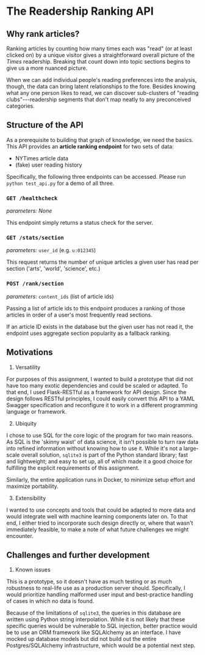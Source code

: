 # The Readership Ranking API
##

## Why rank articles?

Ranking articles by counting how many times each was "read" (or at least clicked on) by a unique visitor gives a straightforward overall picture of the _Times_ readership. Breaking that count down into topic sections begins to give us a more nuanced picture.

When we can add individual people's reading preferences into the analysis, though, the data can bring latent relationships to the fore. Besides knowing what any one person likes to read, we can discover sub-clusters of "reading clubs"---readership segments that don't map neatly to any preconceived categories. 

## Structure of the API
As a prerequisite to building that graph of knowledge, we need the basics. This API provides an **article ranking endpoint** for two sets of data:
- NYTimes article data
- (fake) user reading history 

Specifically, the following three endpoints can be accessed. Please run `python test_api.py` for a demo of all three.

### `GET /healthcheck`

_parameters:_ _None_

This endpoint simply returns a status check for the server.

### `GET /stats/section`

_parameters:_ `user_id` (e.g. `u:012345`)

This request returns the number of unique articles a given user has read per section ('arts', 'world', 'science', etc.)

### `POST /rank/section`

_parameters_: `content_ids` (list of article ids)

Passing a list of article ids to this endpoint produces a ranking of those articles in order of a user's most frequently read sections.

If an article ID exists in the database but the given user has not read it, the endpoint uses aggregate section popularity as a fallback ranking.

## Motivations

1. Versatility

For purposes of this assignment, I wanted to build a prototype that did not have too many exotic dependencies and could be scaled or adapted. To that end, I used Flask-RESTful as a framework for API design. Since the design follows RESTful principles, I could easily convert this API to a YAML Swagger specification and reconfigure it to work in a different programming language or framework.

2. Ubiquity

 I chose to use SQL for the core logic of the program for two main reasons. As SQL is the 'skinny waist' of data science, it isn't possible to turn raw data into refined information without knowing how to use it. While it's not a large-scale overall solution, `sqlite3` is part of the Python standard library; fast and lightweight; and easy to set up, all of which made it a good choice for fulfilling the explicit requirements of this assignment.

  Similarly, the entire application runs in Docker, to minimize setup effort and maximize portability.

 3. Extensibility

 I wanted to use concepts and tools that could be adapted to more data and would integrate well with machine learning components later on. To that end, I either tried to incorporate such design directly or, where that wasn't immediately feasible, to make a note of what future challenges we might encounter.

 ## Challenges and further development

 1. Known issues
 
 This is a prototype, so it doesn't have as much testing or as much robustness to real-life use as a production server should. Specifically, I would prioritize handling malformed user input and best-practice handling of cases in which no data is found. 

 Because of the limitations of `sqlite3`, the queries in this database are written using Python string interpolation. While it is not likely that these specific queries would be vulnerable to SQL injection, better practice would be to use an ORM framework like SQLAlchemy as an interface. I have mocked up database models but did not build out the entire Postgres/SQLAlchemy infrastructure, which would be a potential next step.

